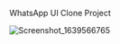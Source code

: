 WhatsApp UI Clone Project


![Screenshot_1639566765](https://user-images.githubusercontent.com/88926924/146176572-a2eceffd-290d-4778-b1f2-c5b625f55b94.png)
